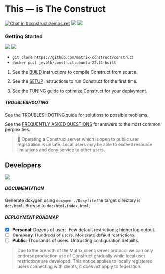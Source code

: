 # This — is The **Construct**

[![Chat in #construct:zemos.net](https://img.shields.io/matrix/construct:zemos.net.svg?label=Chat%20in%20%23construct%3Azemos.net&logo=matrix&server_fqdn=matrix.org&style=for-the-badge&color=5965AF)](https://matrix.to/#/#construct:zemos.net) [![](https://img.shields.io/badge/License-BSD-5965AF.svg?label=%20license&style=for-the-badge)]() [![](https://img.shields.io/badge/PRs-welcome-5965AF.svg?label=contributions&style=for-the-badge)]()

### Getting Started

[![](https://img.shields.io/badge/github-source-8891CD.svg?logo=GitHub&style=for-the-badge)](https://github.com/matrix-construct/construct) [![](https://img.shields.io/badge/docker-images-8891CD.svg?logo=Docker&style=for-the-badge)](https://registry.hub.docker.com/r/jevolk/construct)

- `git clone https://github.com/matrix-construct/construct`
- `docker pull jevolk/construct:ubuntu-22.04-built`

1. See the [BUILD](https://github.com/matrix-construct/construct/wiki/BUILD) instructions to compile Construct from source.

2. See the [SETUP](https://github.com/matrix-construct/construct/wiki/SETUP) instructions to run Construct for the first time.

3. See the [TUNING](https://github.com/matrix-construct/construct/wiki/TUNING) guide to optimize Construct for your deployment.

##### TROUBLESHOOTING

See the [TROUBLESHOOTING](https://github.com/matrix-construct/construct/wiki/Troubleshooting-problems) guide for solutions to possible
problems.

See the [FREQUENTLY ASKED QUESTIONS](https://github.com/matrix-construct/construct/wiki/FAQ) for answers to the most common
perplexities.

>🛑 Operating a Construct server which is open to public user registration is unsafe.
Local users may be able to exceed resource limitations and deny service to other users.

## Developers

[![](https://ci.appveyor.com/api/projects/status/qck2bpb57704jmtf?svg=true)]()

##### DOCUMENTATION

Generate doxygen using `doxygen ./Doxyfile` the target
directory is `doc/html`. Browse to `doc/html/index.html`.

##### DEPLOYMENT ROADMAP

- [x] **Personal**: Dozens of users. Few default restrictions; higher log output.
- [ ] **Company**: Hundreds of users. Moderate default restrictions.
- [ ] **Public**: Thousands of users. Untrusting configuration defaults.

> Due to the breadth of the Matrix client/server protocol we can only endorse
production use of Construct gradually while local user restrictions are
developed. This notice applies to locally registered users connecting with
clients, it does not apply to federation.
